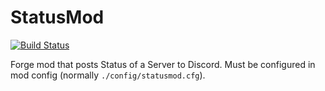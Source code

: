 # StatusMod
[![Build Status](https://travis-ci.org/fnetworks/statusmod.svg?branch=master)](https://travis-ci.org/fnetworks/statusmod)

Forge mod that posts Status of a Server to Discord.
Must be configured in mod config (normally ``./config/statusmod.cfg``).
